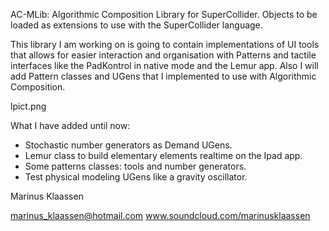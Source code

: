AC-MLib: Algorithmic Composition Library for SuperCollider.
Objects to be loaded as extensions to use with the SuperCollider language. 

This library I am working on is going to contain implementations of UI tools that 
allows for easier interaction and organisation with Patterns and tactile interfaces 
like the PadKontrol in native mode and the Lemur app. Also I will add Pattern classes 
and UGens that I implemented to use with Algorithmic Composition. 

lpict.png

What I have added until now:
- Stochastic number generators as Demand UGens.
- Lemur class to build elementary elements realtime on the Ipad app.
- Some patterns classes: tools and number generators. 
- Test physical modeling UGens like a gravity oscillator. 

Marinus Klaassen

marinus_klaassen@hotmail.com
www.soundcloud.com/marinusklaassen
